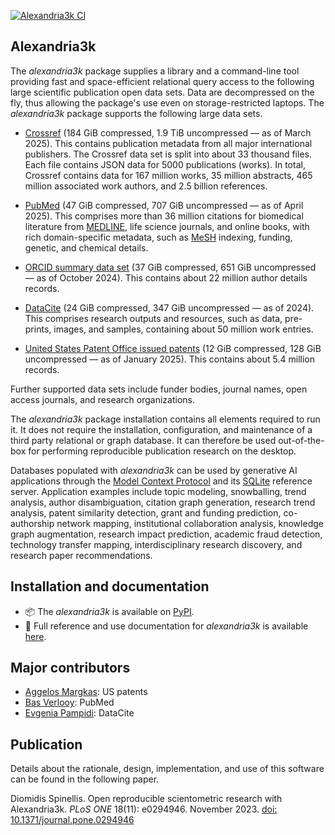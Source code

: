 [![Alexandria3k CI](https://github.com/dspinellis/alexandria3k/actions/workflows/ci.yml/badge.svg)](https://github.com/dspinellis/alexandria3k/actions/workflows/ci.yml)

## Alexandria3k

<!-- INTRO-BEGIN -->

The _alexandria3k_ package supplies a library and a command-line tool
providing fast and space-efficient relational query access to the following
large scientific publication open data sets.
Data are decompressed on the fly, thus allowing the package's use even on
storage-restricted laptops.
The _alexandria3k_ package supports the following large data sets.

* [Crossref](https://www.nature.com/articles/d41586-022-02926-y)
  (184 GiB compressed,
  1.9 TiB uncompressed — as of March 2025).
  This contains publication metadata from all major international publishers.
  The Crossref data set is split into about 33 thousand files.
  Each file contains JSON data for 5000 publications (works).
  In total, Crossref contains data for 167 million works,
  35 million abstracts, 465 million associated work authors,
  and 2.5 billion references.
<!--. gzip -l * | awk '{s += $2}END{print s, s / 1024 / 1024 / 1024 / 1024}'
 2081831841198 1.89342 -->

* [PubMed](https://pubmed.ncbi.nlm.nih.gov/)
  (47 GiB compressed, 707 GiB uncompressed — as of April 2025).
  This comprises more than 36 million citations
  for biomedical literature from
  [MEDLINE](https://www.nlm.nih.gov/medline/medline_overview.html),
  life science journals, and online books,
  with rich domain-specific metadata,
  such as [MeSH](https://www.nlm.nih.gov/mesh/meshhome.html) indexing,
  funding, genetic, and chemical details.
<!--. gzip -l * | awk '{s += $2}END{print s, s / 1024 / 1024 / 1024 }' -->

* [ORCID summary data set](https://support.orcid.org/hc/en-us/articles/360006897394-How-do-I-get-the-public-data-file-)
  (37 GiB compressed, 651 GiB uncompressed — as of October 2024).
  This contains about 22 million author details records.
<!-- tar tzvf ORCID_2024_10_summaries.tar.gz | wc -l -->

* [DataCite](https://datacite.org/)
  (24 GiB compressed, 347 GiB uncompressed — as of 2024).
  This comprises research outputs and resources,
  such as data, pre-prints, images, and samples,
  containing about 50 million work entries.

* [United States Patent Office issued patents](https://bulkdata.uspto.gov/)
  (12 GiB compressed, 128 GiB uncompressed — as of January 2025).
  This  contains about 5.4 million records.
<!-- find . -name \*.zip | xargs -n 1 unzip -v | awk '/files$/{ s+= $1}END{print s, s / 1024 / 1024 / 1024}' -->

Further supported data sets include
funder bodies,
journal names,
open access journals,
and research organizations.

The _alexandria3k_ package installation contains all elements required
to run it.
It does not require the installation, configuration, and maintenance
of a third party relational or graph database.
It can therefore be used out-of-the-box for performing reproducible
publication research on the desktop.

Databases populated with _alexandria3k_ can be used by generative AI
applications through the
[Model Context Protocol](https://modelcontextprotocol.io/) and its
[SQLite](https://github.com/modelcontextprotocol/servers/blob/main/src/sqlite)
reference server.
Application examples include
topic modeling,
snowballing,
trend analysis,
author disambiguation,
citation graph generation,
research trend analysis,
patent similarity detection,
grant and funding prediction,
co-authorship network mapping,
institutional collaboration analysis,
knowledge graph augmentation,
research impact prediction,
academic fraud detection,
technology transfer mapping,
interdisciplinary research discovery, and
research paper recommendations.

<!-- INTRO-END -->

## Installation and documentation

* 📦 The _alexandria3k_ is available on [PyPI](https://pypi.org/project/alexandria3k/).
* 📄 Full reference and use documentation for _alexandria3k_  is available [here](https://dspinellis.github.io/alexandria3k/).

## Major contributors

* [Aggelos Margkas](https://github.com/AggelosMargkas): US patents
* [Bas Verlooy](https://github.com/BasVerlooy): PubMed
* [Evgenia Pampidi](https://github.com/evgepab): DataCite

## Publication

Details about the rationale, design, implementation, and use of this software
can be found in the following paper.

Diomidis Spinellis. Open reproducible scientometric research with Alexandria3k. _PLoS ONE_ 18(11): e0294946. November 2023. [doi: 10.1371/journal.pone.0294946](https://doi.org/10.1371/journal.pone.0294946)
